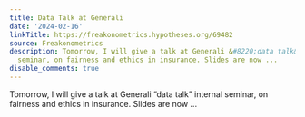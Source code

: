 ```yaml
---
title: Data Talk at Generali
date: '2024-02-16'
linkTitle: https://freakonometrics.hypotheses.org/69482
source: Freakonometrics
description: Tomorrow, I will give a talk at Generali &#8220;data talk&#8221; internal
  seminar, on fairness and ethics in insurance. Slides are now ...
disable_comments: true
---
```

Tomorrow, I will give a talk at Generali &#8220;data talk&#8221; internal seminar, on fairness and ethics in insurance. Slides are now ...